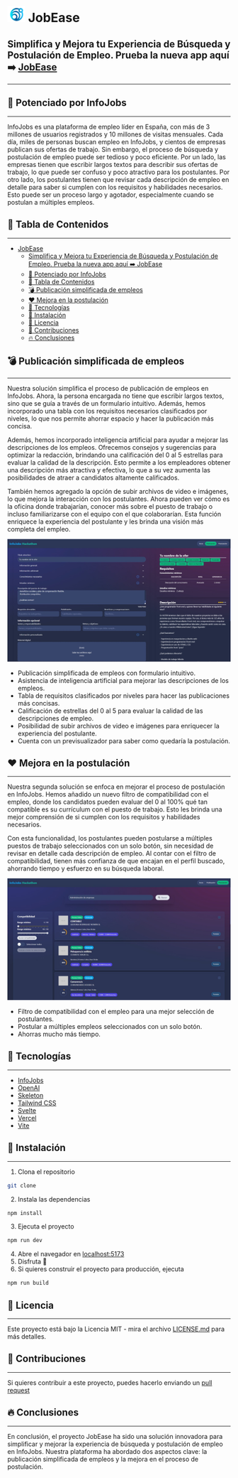 # ![JobEase](./static/logo.png) JobEase

## Simplifica y Mejora tu Experiencia de Búsqueda y Postulación de Empleo. Prueba la nueva app aquí ➡️ [JobEase](https://hackathon-info-jobs.vercel.app)
***

## 💫 Potenciado por InfoJobs
***
InfoJobs es una plataforma de empleo líder en España, con más de 3 millones de usuarios registrados y 10 millones de visitas mensuales. Cada día, miles de personas buscan empleo en InfoJobs, y cientos de empresas publican sus ofertas de trabajo. Sin embargo, el proceso de búsqueda y postulación de empleo puede ser tedioso y poco eficiente. Por un lado, las empresas tienen que escribir largos textos para describir sus ofertas de trabajo, lo que puede ser confuso y poco atractivo para los postulantes. Por otro lado, los postulantes tienen que revisar cada descripción de empleo en detalle para saber si cumplen con los requisitos y habilidades necesarios. Esto puede ser un proceso largo y agotador, especialmente cuando se postulan a múltiples empleos.

## 📌 Tabla de Contenidos
***
- [ JobEase](#-jobease)
  - [Simplifica y Mejora tu Experiencia de Búsqueda y Postulación de Empleo. Prueba la nueva app aquí ➡️ JobEase](#simplifica-y-mejora-tu-experiencia-de-búsqueda-y-postulación-de-empleo-prueba-la-nueva-app-aquí-️-jobease)
  - [💫 Potenciado por InfoJobs](#-potenciado-por-infojobs)
  - [📌 Tabla de Contenidos](#-tabla-de-contenidos)
  - [💣 Publicación simplificada de empleos](#-publicación-simplificada-de-empleos)
  - [❤️ Mejora en la postulación](#️-mejora-en-la-postulación)
  - [🚀 Tecnologías](#-tecnologías)
  - [📌 Instalación](#-instalación)
  - [📝 Licencia](#-licencia)
  - [🤝 Contribuciones](#-contribuciones)
  - [🔥 Conclusiones](#-conclusiones)

## 💣 Publicación simplificada de empleos
***

Nuestra solución simplifica el proceso de publicación de empleos en InfoJobs. Ahora, la persona encargada no tiene que
escribir largos textos, sino que se guía a través de un formulario intuitivo. Además, hemos incorporado una tabla con
los requisitos necesarios clasificados por niveles, lo que nos permite ahorrar espacio y hacer la publicación más
concisa.

Además, hemos incorporado inteligencia artificial para ayudar a mejorar las descripciones de los empleos. Ofrecemos
consejos y sugerencias para optimizar la redacción, brindando una calificación del 0 al 5 estrellas para evaluar la
calidad de la descripción. Esto permite a los empleadores obtener una descripción más atractiva y efectiva, lo que a
su vez aumenta las posibilidades de atraer a candidatos altamente calificados.

También hemos agregado la opción de subir archivos de video e imágenes, lo que mejora la interacción con los
postulantes. Ahora pueden ver cómo es la oficina donde trabajarían, conocer más sobre el puesto de trabajo o incluso
familiarizarse con el equipo con el que colaborarían. Esta función enriquece la experiencia del postulante y les brinda
una visión más completa del empleo.

![Publicación](./static/post.jpeg)

- Publicación simplificada de empleos con formulario intuitivo.
- Asistencia de inteligencia artificial para mejorar las descripciones de los empleos.
- Tabla de requisitos clasificados por niveles para hacer las publicaciones más concisas.
- Calificación de estrellas del 0 al 5 para evaluar la calidad de las descripciones de empleo.
- Posibilidad de subir archivos de video e imágenes para enriquecer la experiencia del postulante.
- Cuenta con un previsualizador para saber como quedaría la postulación.

## ❤️ Mejora en la postulación
***

Nuestra segunda solución se enfoca en mejorar el proceso de postulación en InfoJobs. Hemos añadido un nuevo filtro de
compatibilidad con el empleo, donde los candidatos pueden evaluar del 0 al 100% qué tan compatible es su currículum con
el puesto de trabajo. Esto les brinda una mejor comprensión de si cumplen con los requisitos y habilidades necesarios.

Con esta funcionalidad, los postulantes pueden postularse a múltiples puestos de trabajo seleccionados con un solo
botón, sin necesidad de revisar en detalle cada descripción de empleo. Al contar con el filtro de compatibilidad,
tienen más confianza de que encajan en el perfil buscado, ahorrando tiempo y esfuerzo en su búsqueda laboral.

![Postulación](./static/apply.jpeg)

- Filtro de compatibilidad con el empleo para una mejor selección de postulantes.
- Postular a múltiples empleos seleccionados con un solo botón.
- Ahorras mucho más tiempo.

## 🚀 Tecnologías
***
- [InfoJobs](https://www.infojobs.net)
- [OpenAI](https://openai.com)
- [Skeleton](https://www.skeleton.dev)
- [Tailwind CSS](https://tailwindcss.com)
- [Svelte](https://svelte.dev)
- [Vercel](https://vercel.com)
- [Vite](https://vitejs.dev)

## 📌 Instalación
***
1. Clona el repositorio
```bash
git clone
```
2. Instala las dependencias
```bash
npm install
```
3. Ejecuta el proyecto
```bash
npm run dev
```
4. Abre el navegador en [localhost:5173](http://localhost:5173)
5. Disfruta 🎉
6. Si quieres construir el proyecto para producción, ejecuta
```bash
npm run build
```

## 📝 Licencia
***
Este proyecto está bajo la Licencia MIT - mira el archivo [LICENSE.md](LICENSE.md) para más detalles.

## 🤝 Contribuciones
***
Si quieres contribuir a este proyecto, puedes hacerlo enviando un [pull request]()

## 🔥 Conclusiones
***
En conclusión, el proyecto JobEase ha sido una solución innovadora para simplificar y mejorar la experiencia de búsqueda y postulación de empleo en InfoJobs. Nuestra plataforma ha abordado dos aspectos clave: la publicación simplificada de empleos y la mejora en el proceso de postulación.